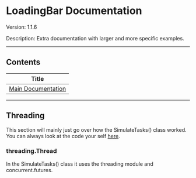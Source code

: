 # LoadingBar Documentation

Version: 1.1.6

Description: Extra documentation with larger and more specific examples.

___

## Contents

| Title |
|-|
| [Main Documentation](https://github.com/flamechain/Modules.git) |

___

## Threading

This section will mainly just go over how the SimulateTasks() class worked. You can always look at the code your self [here](https://github.com/flamechain/Modules.git).

### threading.Thread

In the SimulateTasks() class it uses the threading module and concurrent.futures.
